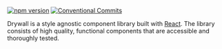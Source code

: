 [![npm version](https://badge.fury.io/js/drywall.svg)](https://badge.fury.io/js/drywall)
[![Conventional Commits](https://img.shields.io/badge/Conventional%20Commits-1.0.0-yellow.svg)](https://conventionalcommits.org)

Drywall is a style agnostic component library built with [React](https://reactjs.org/).
The library consists of high quality, functional components that are accessible and thoroughly tested.
